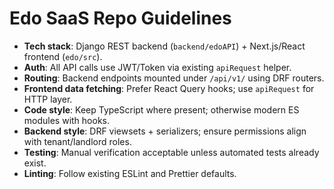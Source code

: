 # Edo SaaS Repo Guidelines

- **Tech stack**: Django REST backend (`backend/edoAPI`) + Next.js/React frontend (`edo/src`).
- **Auth**: All API calls use JWT/Token via existing `apiRequest` helper.
- **Routing**: Backend endpoints mounted under `/api/v1/` using DRF routers.
- **Frontend data fetching**: Prefer React Query hooks; use `apiRequest` for HTTP layer.
- **Code style**: Keep TypeScript where present; otherwise modern ES modules with hooks.
- **Backend style**: DRF viewsets + serializers; ensure permissions align with tenant/landlord roles.
- **Testing**: Manual verification acceptable unless automated tests already exist.
- **Linting**: Follow existing ESLint and Prettier defaults.
